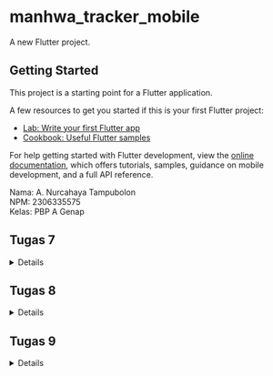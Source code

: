 # manhwa_tracker_mobile

A new Flutter project.

## Getting Started

This project is a starting point for a Flutter application.

A few resources to get you started if this is your first Flutter project:

- [Lab: Write your first Flutter app](https://docs.flutter.dev/get-started/codelab)
- [Cookbook: Useful Flutter samples](https://docs.flutter.dev/cookbook)

For help getting started with Flutter development, view the
[online documentation](https://docs.flutter.dev/), which offers tutorials,
samples, guidance on mobile development, and a full API reference.


Nama: A. Nurcahaya Tampubolon<br>
NPM: 2306335575<br>
Kelas: PBP A Genap<br>

## Tugas 7

<details>

[ ] Membuat sebuah program Flutter baru dengan tema tracker seperti tugas-tugas sebelumnya.

Setelah melakukan instalasi flutter, buka command prompt pada direktori dimana ingin menyimpan proyek flutter dan masukkan perintah berikut.
```
flutter create manhwa_tracker
cd manhwa_tracker
```

[ ] Membuat tiga tombol sederhana dengan masing-masing warna berbeda yang memiliki ikon dan teks untuk:

    [ ] Melihat daftar item (Lihat Item)

    [ ] Menambah item (Tambah Item)

    [ ] Logout (Logout)

[ ] Memunculkan Snackbar dengan tulisan:

    [ ] "Kamu telah menekan tombol Lihat Item" ketika tombol Lihat Item ditekan.

    [ ] "Kamu telah menekan tombol Tambah Item" ketika tombol Tambah Item ditekan.

    [ ] "Kamu telah menekan tombol Logout" ketika tombol Logout ditekan.

[ ] Menjawab beberapa pertanyaan berikut pada README.md pada root folder.

[ ] Apa perbedaan utama antara stateless dan stateful widget dalam konteks pengembangan aplikasi Flutter?

    StatelessWidget:

    Tidak memiliki state internal. Artinya, setelah widget dibangun, kontennya tidak berubah.

    Konten dari widget ini hanya bergantung pada properti yang diberikan pada saat pembuatan widget.

    Biasanya digunakan untuk bagian-bagian tampilan yang statis atau tidak berubah, seperti judul, teks statis, ikon, dan sebagainya.

    Stateless widget memiliki kinerja yang lebih baik dibandingkan dengan StatefulWidget karena tidak perlu memperbarui state.

    StatefulWidget:

    Memiliki state internal yang dapat berubah seiring waktu. Artinya, konten dari widget ini dapat diperbarui atau diubah berdasarkan perubahan dalam aplikasi.

    Dapat merespons input pengguna, perubahan data, atau peristiwa lainnya dengan memperbarui tampilan sesuai kebutuhan.

    Stateful widget digunakan ketika aplikasi memerlukan interaksi pengguna yang dinamis, seperti daftar yang dapat digulir, formulir interaktif, atau tampilan yang berubah sesuai dengan keadaan aplikasi.

    Karena memiliki state, StatefulWidget dapat memiliki siklus hidup yang kompleks, seperti initState, dispose, dll.

Jadi, intinya, perbedaan utama antara StatelessWidget dan StatefulWidget adalah kemampuan StatefulWidget untuk mempertahankan dan mengelola state internal aplikasi, sementara StatelessWidget tidak memiliki kemampuan ini dan kontennya statis.

[ ] Sebutkan seluruh widget yang kamu gunakan untuk menyelesaikan tugas ini dan jelaskan fungsinya masing-masing.<br>

    Scaffold: Mengatur kerangka dasar halaman. Ini termasuk AppBar, body, dan fungsi-fungsi lain yang diperlukan untuk membangun sebuah halaman.

    AppBar: Menampilkan AppBar di bagian atas halaman. Ini biasanya berisi judul dan ikon atau tombol aksi.

    SingleChildScrollView: Widget yang memungkinkan konten di dalamnya dapat discroll, berguna untuk mengatasi masalah overflow pada konten yang melebihi ukuran layar.

    Padding: Menambahkan padding ke kontennya. Padding digunakan di sekitar semua konten untuk memberikan ruang putih antara konten dan tepi layar.

    Column: Menyusun widget-child secara vertikal.

    GridView.count: Menampilkan item dalam bentuk grid dengan jumlah kolom yang ditentukan. Digunakan di sini untuk menampilkan kartu-kartu tracker dalam grid.

    TrackerCard: Widget yang mendefinisikan kartu untuk setiap item tracker. Ini merupakan custom widget yang dibuat untuk menampilkan item tracker dengan ikon dan teks.

    Material: Memberikan latar belakang yang berbasis material design. Ini diterapkan di dalam TrackerCard.

    InkWell: Memberikan efek sentuhan saat di-tap pada widget. Digunakan di dalam TrackerCard untuk memberikan respons saat widget diklik.

    Icon: Menampilkan ikon. Digunakan untuk menampilkan ikon yang terkait dengan setiap item tracker.

    Text: Menampilkan teks. Digunakan untuk menampilkan nama item tracker.

    SnackBar: Menampilkan pesan kecil yang muncul di bagian bawah layar. Digunakan di dalam onTap event untuk memberikan umpan balik kepada pengguna setelah mereka menekan sebuah item tracker.

</details>

## Tugas 8

<details>
    
[ ] Membuat minimal satu halaman baru pada aplikasi, yaitu halaman formulir tambah item baru dengan ketentuan sebagai berikut:

    [ ] Memakai minimal tiga elemen input, yaitu name, amount, description. Tambahkan elemen input sesuai dengan model pada aplikasi tugas Django yang telah kamu buat.
    
    [ ] Memiliki sebuah tombol Save.
    
    [ ] Setiap elemen input di formulir juga harus divalidasi dengan ketentuan sebagai berikut:
    
    [ ] Setiap elemen input tidak boleh kosong.
    
    [ ] Setiap elemen input harus berisi data dengan tipe data atribut modelnya.

[ ] Mengarahkan pengguna ke halaman form tambah item baru ketika menekan tombol Tambah Item pada halaman utama.

[ ] Memunculkan data sesuai isi dari formulir yang diisi dalam sebuah pop-up setelah menekan tombol Save pada halaman formulir tambah item baru.

[ ] Membuat sebuah drawer pada aplikasi dengan ketentuan sebagai berikut:
    
    [ ] Drawer minimal memiliki dua buah opsi, yaitu Halaman Utama dan Tambah Item.

    [ ] Ketika memiih opsi Halaman Utama, maka aplikasi akan mengarahkan pengguna ke halaman utama.
    
    [ ] Ketika memiih opsi Tambah Item, maka aplikasi akan mengarahkan pengguna ke halaman form tambah item baru.

[ ] Menjawab beberapa pertanyaan berikut pada README.md pada root folder (silakan modifikasi README.md yang telah kamu buat sebelumnya; tambahkan subjudul untuk setiap tugas).

[ ] Jelaskan perbedaan antara Navigator.push() dan Navigator.pushReplacement(), disertai dengan contoh mengenai penggunaan kedua metode tersebut yang tepat!

Pada `Navigator.pushReplacement` akan me-replace halaman sekarang dengan halaman baru sedangkan pada `Navigator.push` menambahkan rute lain ke atas tumpukan screen (stack) yang sekarang<br>

[ ] Jelaskan masing-masing layout widget pada Flutter dan konteks penggunaannya masing-masing!

Container: Ini adalah widget serbaguna yang dapat digunakan untuk menentukan berbagai properti seperti padding, margin, warna latar belakang, dan bentuk. Ini sangat berguna untuk mengelompokkan widget lain dan menambahkan dekorasi ke dalamnya.

Row: Digunakan untuk mengatur widget secara horizontal, satu di sebelah lainnya. Ini berguna ketika ingin menempatkan beberapa widget dalam satu baris.

Column: Mirip dengan Row, tetapi mengatur widget secara vertikal, satu di atas yang lain. Ini cocok digunakan ketika Anda ingin menata widget secara vertikal.

ListView: Digunakan untuk menampilkan daftar widget secara berurutan. Ini adalah pilihan yang baik ketika Anda memiliki sejumlah besar item yang ingin ditampilkan dalam daftar yang dapat digulir.

GridView: Mirip dengan ListView, tetapi mengatur item dalam bentuk grid. Ini cocok untuk menampilkan daftar item dalam format grid.

[ ] Sebutkan apa saja elemen input pada form yang kamu pakai pada tugas kali ini dan jelaskan mengapa kamu menggunakan elemen input tersebut!

[ ] Bagaimana penerapan clean architecture pada aplikasi Flutter?

Penerapan Clean Architecture pada aplikasi Flutter dapat membantu mengorganisir kode dengan baik, memisahkan logika bisnis dari detail teknis, dan membuat kode lebih mudah diuji dan dipelihara.

[ ] Jelaskan bagaimana cara kamu mengimplementasikan checklist di atas secara step-by-step! (bukan hanya sekadar mengikuti tutorial)

</details>

## Tugas 9

<details>

[ ] Memastikan deployment ke PWS proyek tugas Django kamu telah berjalan dengan baik.

[ ] Membuat halaman login pada proyek tugas Flutter.

[ ] Mengintegrasikan sistem autentikasi Django dengan proyek tugas Flutter.

[ ] Membuat model kustom sesuai dengan proyek aplikasi Django.

[ ] Membuat halaman yang berisi daftar semua item yang terdapat pada ** JSON diendpoint Django yang telah kamu deploy.

[ ] Tampilkan name, amount, dan description dari masing-masing item pada halaman ini.

[ ] Membuat halaman detail untuk setiap item yang terdapat pada halaman daftar Item.

[ ] Halaman ini dapat diakses dengan menekan salah satu item pada halaman daftar Item.

[ ] Tampilkan seluruh atribut pada model item kamu pada halaman ini.

[ ] Tambahkan tombol untuk kembali ke halaman daftar item.

[ ] Menjawab beberapa pertanyaan berikut pada README.md pada root folder (silakan modifikasi README.md yang telah kamu buat sebelumnya; tambahkan subjudul untuk setiap tugas).

[ ] Apakah bisa kita melakukan pengambilan data JSON tanpa membuat model terlebih dahulu? Jika iya, apakah hal tersebut lebih baik daripada membuat model sebelum melakukan pengambilan data JSON?

Ya bisa, hanya saja data yang didapat bisa jadi strukturnya tidak sesuai dengan apa yang diinginkan. Oleh karena itu, sebaiknya menentukan model terlebih dahulu agar data yang didapat mempunyai struktur yang baik dan mudah untuk digunakan

[ ] Jelaskan fungsi dari CookieRequest dan jelaskan mengapa instance CookieRequest perlu untuk dibagikan ke semua komponen di aplikasi Flutter.

CookieRequest adalah entitas yang tidak standar dalam konteks Flutter, namun konsep yang sama mungkin mengacu pada penggunaan kuki (cookies) dalam permintaan HTTP. Kuki adalah cara untuk menyimpan data di sisi klien, yang dapat digunakan untuk menyimpan informasi seperti preferensi pengguna, sesi login, dan lain-lain.

Membagikan instance CookieRequest ke semua komponen di aplikasi Flutter memungkinkan pengelolaan kuki yang konsisten, efisien, mudah dipelihara, dan terpusat. Ini penting terutama dalam aplikasi yang menggunakan otentikasi pengguna atau menyimpan informasi penting dalam kuki.

[ ] Jelaskan mekanisme pengambilan data dari JSON hingga dapat ditampilkan pada Flutter.

1. Menambahkan depedensi `http`
2. Membuat model sesuai json yang akan di get
3. Melakukan HTTP request dengan method `GET`
4. Response didecode menjadi JSON kemudian dikonversi menjadi model yang dibuat
5. Menampilkan data dengan memanfaatkan `FutureBuilder`

[ ] Jelaskan mekanisme autentikasi dari input data akun pada Flutter ke Django hingga selesainya proses autentikasi oleh Django dan tampilnya menu pada Flutter.

Input Data Akun di Aplikasi Flutter:</br>
Pengguna memasukkan informasi akun, seperti nama pengguna (username) dan kata sandi (password), melalui antarmuka pengguna di aplikasi Flutter.

Permintaan Autentikasi ke Backend Django:</br>
Aplikasi Flutter membuat permintaan HTTP (biasanya POST) ke backend Django dengan data akun yang dimasukkan oleh pengguna, seperti nama pengguna dan kata sandi.
Permintaan ini biasanya dikirim ke endpoint yang ditentukan di Django, yang kemudian akan mengelola proses autentikasi.

Autentikasi oleh Django:</br>
Backend Django menerima permintaan autentikasi dan memeriksa kecocokan nama pengguna dan kata sandi yang diberikan dengan yang tersimpan di basis data.
Jika informasi akun yang diberikan valid, Django menghasilkan token autentikasi (biasanya menggunakan JWT atau sesi) yang akan digunakan untuk otorisasi pengguna di masa mendatang.

Respon ke Aplikasi Flutter:</br>
Backend Django mengirimkan respons ke aplikasi Flutter. Jika autentikasi berhasil, respons biasanya berisi token autentikasi dan kode status HTTP 200 (OK).
Jika autentikasi gagal, respons biasanya berisi pesan kesalahan yang menjelaskan alasan kegagalan dan kode status HTTP yang sesuai (misalnya, 401 Unauthorized).

[ ] Sebutkan seluruh widget yang kamu pakai pada tugas ini dan jelaskan fungsinya masing-masing.

[ ] Jelaskan bagaimana cara kamu mengimplementasikan checklist di atas secara step-by-step! (bukan hanya sekadar mengikuti tutorial).

</details>
